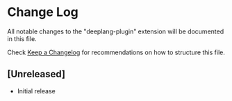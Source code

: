 # Change Log

All notable changes to the "deeplang-plugin" extension will be documented in this file.

Check [Keep a Changelog](http://keepachangelog.com/) for recommendations on how to structure this file.

## [Unreleased]

- Initial release